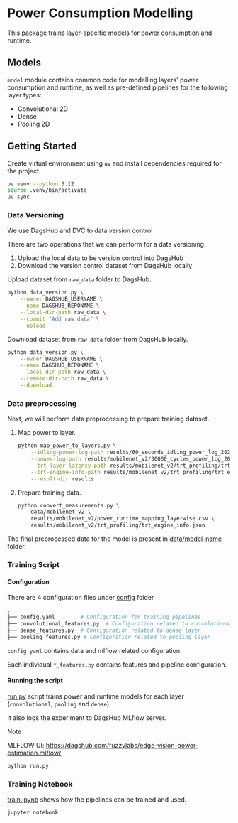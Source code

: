 # Power Consumption Modelling

This package trains layer-specific models for power consumption and runtime.

## Models

`model` module contains common code for modelling layers' power consumption and runtime, as well as pre-defined pipelines for the following layer types:

- Convolutional 2D
- Dense
- Pooling 2D

## Getting Started

Create virtual environment using `uv` and install dependencies required for the project.

```bash
uv venv --python 3.12
source .venv/bin/activate
uv sync
```

### Data Versioning

We use DagsHub and DVC to data version control

There are two operations that we can perform for a data versioning.

1. Upload the local data to be version control into DagsHub
2. Download the version control dataset from DagsHub locally

Upload dataset from `raw_data` folder to DagsHub.

```bash
python data_version.py \
    --owner DAGSHUB_USERNAME \
    --name DAGSHUB_REPONAME \
    --local-dir-path raw_data \
    --commit "Add raw data" \
    --upload
```

Download dataset from `raw_data` folder from DagsHub locally.

```bash
python data_version.py \
    --owner DAGSHUB_USERNAME \
    --name DAGSHUB_REPONAME \
    --local-dir-path raw_data \
    --remote-dir-path raw_data \
    --download
```

### Data preprocessing

Next, we will perform data preprocessing to prepare training dataset.

1. Map power to layer.

    ```bash
    python map_power_to_layers.py \
        --idling-power-log-path results/60_seconds_idling_power_log_20241103-144950.log \
        --power-log-path results/mobilenet_v2/30000_cycles_power_log_20241103-151221.log \
        --trt-layer-latency-path results/mobilenet_v2/trt_profiling/trt_layer_latency.json \
        --trt-engine-info-path results/mobilenet_v2/trt_profiling/trt_engine_info.json \
        --result-dir results
    ```

2. Prepare training data.

    ```bash
    python convert_measurements.py \
        data/mobilenet_v2 \
        results/mobilenet_v2/power_runtime_mapping_layerwise.csv \
        results/mobilenet_v2/trt_profiling/trt_engine_info.json
    ```

The final preprocessed data for the model is present in [data/model-name](data) folder.

### Training Script

#### Configuration

There are 4 configuration files under [config](./config/) folder

```bash
.
├── config.yaml        # Configuration for training pipelines
├── convolutional_features.py  # Configuration related to convolutional layer
├── dense_features.py  # Configuration related to dense layer
├── pooling_features.py # Configuration related to pooling layer
```

`config.yaml` contains data and mlflow related configuration.

Each individual `*_features.py` contains features and pipeline configuration.

#### Running the script

[run.py](./run.py) script trains power and runtime models for each layer (`convolutional`, `pooling` and `dense`).

It also logs the experiment to DagsHub MLflow server.

> [!NOTE]  
> MLFLOW UI: <https://dagshub.com/fuzzylabs/edge-vision-power-estimation.mlflow/>

```python
python run.py
```

### Training Notebook

[train.ipynb](./train.ipynb) shows how the pipelines can be trained and used.

```bash
jupyter notebook
```
